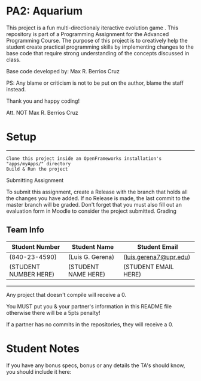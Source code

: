# PA2: Aquarium

This project is a fun multi-directionaly iteractive evolution game . This repository is part of a Programming Assignment for the Advanced Programming Course. The purpose of this project is to creatively help the student create practical programming skills by implementing changes to the base code that require strong understanding of the concepts discussed in class.

Base code developed by: Max R. Berrios Cruz

PS: Any blame or criticism is not to be put on the author, blame the staff instead.

Thank you and happy coding!

Att. NOT Max R. Berrios Cruz

# Setup
---

    Clone this project inside an OpenFrameworks installation's "apps/myApps/" directory
    Build & Run the project

Submitting Assignment

To submit this assignment, create a Release with the branch that holds all the changes you have added. If no Release is made, the last commit to the master branch will be graded. Don't forget that you must also fill out an evaluation form in Moodle to consider the project submitted.
Grading

## Team Info
| Student Number | Student Name | Student Email |
|-|-|-|
|(840-23-4590)| (Luis G. Gerena)| (luis.gerena7@upr.edu) |
|(STUDENT NUMBER HERE)| (STUDENT NAME HERE)| (STUDENT EMAIL HERE) |

---

Any project that doesn't compile will receive a 0.

You MUST put you & your partner's information in this README file otherwise there will be a 5pts penalty!

If a partner has no commits in the repositories, they will receive a 0.

# Student Notes
If you have any bonus specs, bonus or any details the TA's should know, you should include it here: